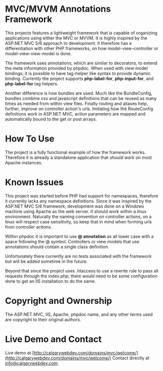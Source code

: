 MVC/MVVM Annotations Framework
====================

This projects features a lightweight framework that is capable of organizing applications using either the MVC or MVVM. It is highly inspired by the ASP.NET MVC 5/6 approach to development. It therefore has a differentiation with other PHP frameworks, on how model-view-controller or model-view-view-model is done. 

The framework uses annotations, which are similar to decorators, to extend the meta information provided by phpdoc. When used with view model bindings; it is possible to have tag-helper like syntax to provide dynamic binding. Currently the project supports **php-label-for**, **php-input-for**, and **php-label-for** tag helpers.

Another difference is how bundles are used. Much like the BundleConfig, bundles combine css and javascript definitions that can be reused as many times as needed from within view files. Finally routing and aliases help, further, improve on controller action's urls. Imitating how the RouteConfig definitions work in ASP.NET MVC, action parameters are mapped and automatically bound to the get or post arrays.

How To Use
====================

The project is a fully functional example of how the framework works. Therefore it is already a standalone application that *should* work on most Apache instances.

Known Issues
====================

This project was started before PHP had support for namespaces, therefore it currently lacks any namespace definitions. Since it was inspired by the ASP.NET MVC 5/6 framework, development was done on a Windows machine using Apache as the web server. It should work within a linux environment. Naturally the naming convention on controller actions, on a linux will respect case sensitivity, so keep that in mind when forming urls from controller actions.

Within phpdoc it is important to use **@ annotation** as all lower case with a space following the @ symbol. Controllers or view models that use annotations should contain a single class definition.

Unfortunately there currently are no tests associated with the framework but will be added sometime in the future.
 
Beyond that since the project uses .htaccess to use a rewrite rule to pass all requests through the index.php; there would need to be some configuration done to get an IIS installation to do the same.  

Copyright and Ownership
====================
The ASP.NET MVC, IIS, Apache, phpdoc name, and any other terms used are copyright to their original authors.

Live Demo and Contact
====================

Live demo at [http://calgarywebdev.com/domains/mvc/welcome/](http://calgarywebdev.com/domains/mvc/welcome/)
Contact directly at [info@calgarywebdev.com](info@calgarywebdev.com).